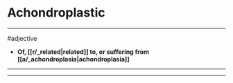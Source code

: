 # Achondroplastic
---
#adjective
- **Of, [[r/_related|related]] to, or suffering from [[a/_achondroplasia|achondroplasia]]**
---
---
